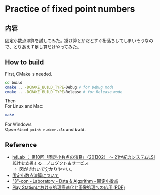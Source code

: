 # Practice of fixed point numbers

## 内容

固定小数点演算を試してみた。掛け算とかだとすぐ桁落ちしてしまいそうなので、とりあえず足し算だけやってみた。

## How to build

First, CMake is needed.

```bash
cd build
cmake .. -DCMAKE_BUILD_TYPE=Debug # for Debug mode
cmake .. -DCMAKE_BUILD_TYPE=Release # for Release mode
```

Then,  
For Linux and Mac:

```bash
make
```

For Windows:  
Open `fixed-point-number.sln` and build.

## Reference

- [hdLab ： 第10回「固定小数点の演算」（201302） ～ 21世紀のシステムLSI設計を支援する　プロダクト＆サービス](http://www.hdlab.co.jp/web/a060onepoint/201302.php)
    - 図がきれいで分かりやすい。
- [固定小数点演算について](http://azsky2.html.xdomain.jp/note/paintprog/004_fixedarith.html)
- ["B"-con - Laboratory - Data & Algorithm - 固定小数点](http://www2s.biglobe.ne.jp/~nuts/labo/daal/daal07.html)
- [Play Stationにおける処理高速化と画像処理への応用 (PDF)](http://www-sens.sys.es.osaka-u.ac.jp/wakate/tutorial/group2/fixed_pn.pdf)